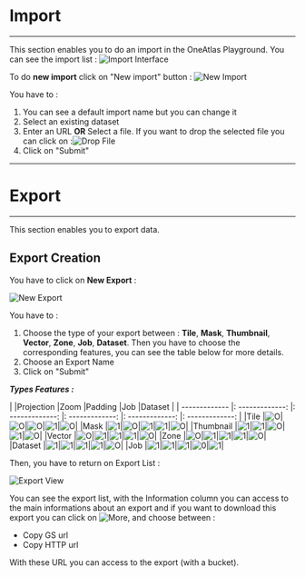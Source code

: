 # Import

-----------------

This section enables you to do an import in the OneAtlas Playground. You can see the import list :
![Import Interface](/images/web_ui/import.png)

To do **new import** click on "New import" button :
![New Import](/images/web_ui/import_new.png)

You have to :

1. You can see a default import name but you can change it
2. Select an existing dataset
3. Enter an URL **OR** Select a file. If you want to drop the selected file you can click on :![Drop File](/images/web_ui/import_dropfile.png)
4. Click on "Submit"

-----------------

# Export

-----------------

This section enables you to export data. 

## Export Creation

You have to click on **New Export** :

![New Export](/images/web_ui/export_new.png)

You have to :

1. Choose the type of your export between : **Tile**, **Mask**, **Thumbnail**, **Vector**, **Zone**, **Job**, **Dataset**. Then you have to choose the corresponding features, you can see the table below for more details.
2. Choose an Export Name
3. Click on "Submit"

**_Types Features :_**

|               |Projection       |Zoom             |Padding          |Job              |Dataset          |
| ------------- |: -------------: |: -------------: |: -------------: |: -------------: |: -------------: |
|Tile           |![O](/images/web_ui/1.png)|![O](/images/web_ui/1.png)|![O](/images/web_ui/1.png)|![1](/images/web_ui/2.png)|![O](/images/web_ui/1.png)|
|Mask           |![1](/images/web_ui/2.png)|![O](/images/web_ui/1.png)|![1](/images/web_ui/2.png)|![1](/images/web_ui/2.png)|![O](/images/web_ui/1.png)|
|Thumbnail      |![1](/images/web_ui/2.png)|![1](/images/web_ui/2.png)|![O](/images/web_ui/1.png)|![1](/images/web_ui/2.png)|![O](/images/web_ui/1.png)|
|Vector         |![O](/images/web_ui/1.png)|![1](/images/web_ui/2.png)|![1](/images/web_ui/2.png)|![1](/images/web_ui/2.png)|![O](/images/web_ui/1.png)|
|Zone           |![O](/images/web_ui/1.png)|![1](/images/web_ui/2.png)|![1](/images/web_ui/2.png)|![1](/images/web_ui/2.png)|![O](/images/web_ui/1.png)|
|Dataset        |![1](/images/web_ui/2.png)|![1](/images/web_ui/2.png)|![1](/images/web_ui/2.png)|![1](/images/web_ui/2.png)|![O](/images/web_ui/1.png)|
|Job            |![1](/images/web_ui/2.png)|![1](/images/web_ui/2.png)|![1](/images/web_ui/2.png)|![0](/images/web_ui/1.png)|![1](/images/web_ui/2.png)|

Then, you have to return on Export List :

![Export View](/images/web_ui/export_view.png)

You can see the export list, with the Information column you can access to the main informations about an export and if you want to download this export you can click on ![More](/images/web_ui/datasets_more.png), and choose between :

- Copy GS url
- Copy HTTP url

With these URL you can access to the export (with a bucket).